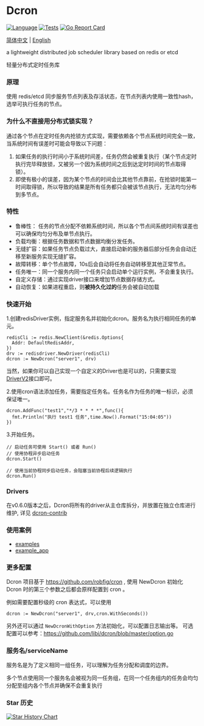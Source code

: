 Dcron
==============
[![Language](https://img.shields.io/badge/Language-Go-blue.svg)](https://golang.org/)
[![Tests](https://github.com/libi/dcron/actions/workflows/test.yml/badge.svg)](https://github.com/libi/dcron/actions/workflows/test.yml)
[![Go Report Card](https://goreportcard.com/badge/github.com/libi/dcron#1)](https://goreportcard.com/report/github.com/libi/dcron)

[简体中文](README_CN.md) | [English](README.md)

a lightweight distributed job scheduler  library based on redis or etcd

轻量分布式定时任务库

### 原理

使用 redis/etcd 同步服务节点列表及存活状态，在节点列表内使用一致性hash，选举可执行任务的节点。

### 为什么不直接用分布式锁实现？
通过各个节点在定时任务内抢锁方式实现，需要依赖各个节点系统时间完全一致，当系统时间有误差时可能会导致以下问题：
1. 如果任务的执行时间小于系统时间差，任务仍然会被重复执行（某个节点定时执行完毕释放锁，又被另一个因为系统时间之后到达定时时间的节点取得锁）。
2. 即使有极小的误差，因为某个节点的时间会比其他节点靠前，在抢锁时能第一时间取得锁，所以导致的结果是所有任务都只会被该节点执行，无法均匀分布到多节点。 

### 特性
- 鲁棒性： 任务的节点分配不依赖系统时间，所以各个节点间系统时间有误差也可以确保均匀分布及单节点执行。
- 负载均衡：根据任务数据和节点数据均衡分发任务。
- 无缝扩容：如果任务节点负载过大，直接启动新的服务器后部分任务会自动迁移至新服务实现无缝扩容。
- 故障转移：单个节点故障，10s后会自动将任务自动转移至其他正常节点。
- 任务唯一：同一个服务内同一个任务只会启动单个运行实例，不会重复执行。
- 自定义存储：通过实现driver接口来增加节点数据存储方式。
- 自动恢复：如果进程重启，则**被持久化过的**任务会被自动加载

### 快速开始

1.创建redisDriver实例，指定服务名并初始化dcron。服务名为执行相同任务的单元。
```golang
redisCli := redis.NewClient(&redis.Options{
  Addr: DefaultRedisAddr,
})
drv := redisdriver.NewDriver(redisCli)
dcron := NewDcron("server1", drv)
```
当然，如果你可以自己实现一个自定义的Driver也是可以的，只需要实现[DriverV2](driver/driver.go)接口即可。

2.使用cron语法添加任务，需要指定任务名。任务名作为任务的唯一标识，必须保证唯一。
```golang
dcron.AddFunc("test1","*/3 * * * *",func(){
  fmt.Println("执行 test1 任务",time.Now().Format("15:04:05"))
})
```
3.开始任务。
```golang
// 启动任务可使用 Start() 或者 Run()
// 使用协程异步启动任务
dcron.Start()

// 使用当前协程同步启动任务，会阻塞当前协程后续逻辑执行
dcron.Run()
```
### Drivers

在v0.6.0版本之后，Dcron将所有的driver从主仓库拆分，并放置在独立仓库进行维护, 详见 [dcron-contrib](https://github.com/dcron-contrib)

### 使用案例
- [examples](examples/)
- [example_app](https://github.com/dxyinme/dcron_example_app)


### 更多配置

Dcron 项目基于 https://github.com/robfig/cron , 使用 NewDcron 初始化 Dcron 时的第三个参数之后都会原样配置到 cron 。

例如需要配置秒级的 cron 表达式，可以使用

```golang
dcron := NewDcron("server1", drv,cron.WithSeconds())
```

另外还可以通过 ```NewDcronWithOption``` 方法初始化，可以配置日志输出等。
可选配置可以参考：https://github.com/libi/dcron/blob/master/option.go


### 服务名/serviceName

服务名是为了定义相同一组任务，可以理解为任务分配和调度的边界。

多个节点使用同一个服务名会被视为同一任务组，在同一个任务组内的任务会均匀分配至组内各个节点并确保不会重复执行

### Star 历史

[![Star History Chart](https://api.star-history.com/svg?repos=libi/dcron&type=Date)](https://star-history.com/#libi/dcron&Date)